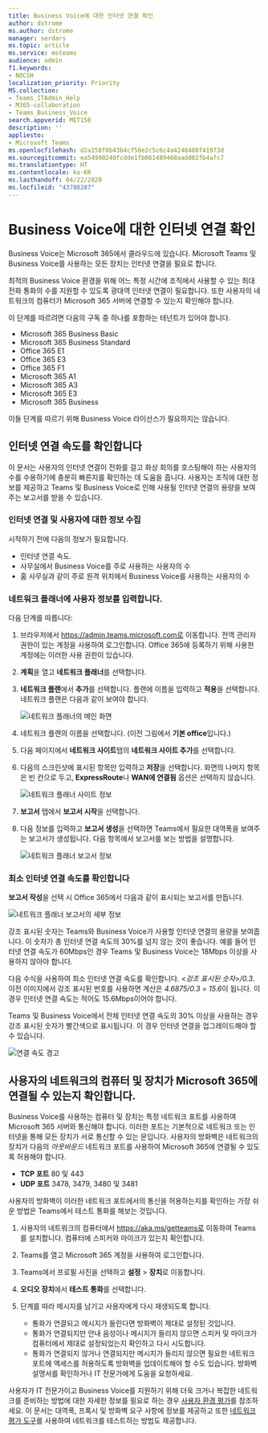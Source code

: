 ```yaml
---
title: Business Voice에 대한 인터넷 연결 확인
author: dstrome
ms.author: dstrome
manager: serdars
ms.topic: article
ms.service: msteams
audience: admin
f1.keywords:
- NOCSH
localization_priority: Priority
MS.collection:
- Teams_ITAdmin_Help
- M365-collaboration
- Teams_Business_Voice
search.appverid: MET150
description: ''
appliesto:
- Microsoft Teams
ms.openlocfilehash: d2a158f8b43b4cf58e2c5c6c4a4248488f41973d
ms.sourcegitcommit: ea54990240fcdde1fb061489468aadd02fb4afc7
ms.translationtype: HT
ms.contentlocale: ko-KR
ms.lasthandoff: 04/22/2020
ms.locfileid: "43780287"
---
```

# <a name="check-your-internet-connection-for-business-voice"></a>Business Voice에 대한 인터넷 연결 확인

Business Voice는 Microsoft 365에서 클라우드에 있습니다. Microsoft Teams 및 Business Voice를 사용하는 모든 장치는 인터넷 연결을 필요로 합니다.

최적의 Business Voice 환경을 위해 어느 특정 시간에 조직에서 사용할 수 있는 최대 전화 통화의 수를 지원할 수 있도록 광대역 인터넷 연결이 필요합니다. 또한 사용자의 네트워크의 컴퓨터가 Microsoft 365 서버에 연결할 수 있는지 확인해야 합니다.

이 단계를 따르려면 다음의 구독 중 하나를 포함하는 테넌트가 있어야 합니다.

* Microsoft 365 Business Basic
* Microsoft 365 Business Standard
* Office 365 E1
* Office 365 E3
* Office 365 F1
* Microsoft 365 A1
* Microsoft 365 A3
* Microsoft 365 E3
* Microsoft 365 Business

이들 단계를 따르기 위해 Business Voice 라이선스가 필요하지는 않습니다.

## <a name="check-your-internet-connection-speed"></a>인터넷 연결 속도를 확인합니다

이 문서는 사용자의 인터넷 연결이 전화를 걸고 화상 회의를 호스팅해야 하는 사용자의 수를 수용하기에 충분히 빠른지를 확인하는 데 도움을 줍니다. 사용자는 조직에 대한 정보를 제공하고 Teams 및 Business Voice로 인해 사용될 인터넷 연결의 용량을 보여주는 보고서를 받을 수 있습니다.

### <a name="gather-information-about-your-internet-connection-and-users"></a>인터넷 연결 및 사용자에 대한 정보 수집

시작하기 전에 다음의 정보가 필요합니다.

* 인터넷 연결 속도.
* 사무실에서 Business Voice를 주로 사용하는 사용자의 수
* 홈 사무실과 같이 주로 원격 위치에서 Business Voice를 사용하는 사용자의 수

### <a name="enter-your-information-into-the-network-planner"></a>네트워크 플래너에 사용자 정보를 입력합니다.

다음 단계를 따릅니다:

1. 브라우저에서 https://admin.teams.microsoft.com로 이동합니다. 전역 관리자 권한이 있는 계정을 사용하여 로그인합니다. Office 365에 등록하기 위해 사용한 계정에는 이러한 사용 권한이 있습니다.
2. **계획**을 열고 **네트워크 플래너**를 선택합니다.
3. **네트워크 플랜**에서 **추가**를 선택합니다. 플랜에 이름을 입력하고 **적용**을 선택합니다. 네트워크 플랜은 다음과 같이 보여야 합니다.

    ![네트워크 플래너의 메인 화면](../media/network-planner-main.png)
1. 네트워크 플랜의 이름을 선택합니다. (이전 그림에서 **기본 office**입니다.)
2. 다음 페이지에서 **네트워크 사이트**탭의 **네트워크 사이트 추가**를 선택합니다.
3. 다음의 스크린샷에 표시된 항목만 입력하고 **저장**을 선택합니다. 화면의 나머지 항목은 빈 칸으로 두고, **ExpressRoute**나 **WAN에 연결됨** 옵션은 선택하지 않습니다.

    ![네트워크 플래너 사이트 정보](../media/network-planner-site-info.png)
1. **보고서** 탭에서 **보고서 시작**을 선택합니다.
1. 다음 정보를 입력하고 **보고서 생성**을 선택하면 Teams에서 필요한 대역폭을 보여주는 보고서가 생성됩니다. 다음 항목에서 보고서를 보는 방법을 설명합니다.

    ![네트워크 플래너 보고서 정보](../media/network-planner-report-info.png)

### <a name="find-your-minimum-internet-connection-speed"></a>최소 인터넷 연결 속도를 확인합니다

**보고서 작성**을 선택 시 Office 365에서 다음과 같이 표시되는 보고서를 만듭니다.

![네트워크 플래너 보고서의 세부 정보](../media/network-planner-report.png)

강조 표시된 숫자는 Teams와 Business Voice가 사용할 인터넷 연결의 용량을 보여줍니다. 이 숫자가 총 인터넷 연결 속도의 30%를 넘지 않는 것이 좋습니다. 예를 들어 인터넷 연결 속도가 60Mbps인 경우 Teams 및 Business Voice는 18Mbps 이상을 사용하지 않아야 합니다.

다음 수식을 사용하여 최소 인터넷 연결 속도를 확인합니다. *\<강조 표시된 숫자>/0.3*. 이전 이미지에서 강조 표시된 번호를 사용하면 계산은 *4.6875/0.3 = 15.6*이 됩니다. 이 경우 인터넷 연결 속도는 적어도 15.6Mbps이어야 합니다.

Teams 및 Business Voice에서 전체 인터넷 연결 속도의 30% 이상을 사용하는 경우 강조 표시된 숫자가 빨간색으로 표시됩니다. 이 경우 인터넷 연결을 업그레이드해야 할 수 있습니다.

![연결 속도 경고](../media/network-planner-report-speed-warning.png)

## <a name="make-sure-the-computers-and-devices-on-your-network-can-reach-microsoft-365"></a>사용자의 네트워크의 컴퓨터 및 장치가 Microsoft 365에 연결될 수 있는지 확인합니다.

Business Voice를 사용하는 컴퓨터 및 장치는 특정 네트워크 포트를 사용하여 Microsoft 365 서버와 통신해야 합니다. 이러한 포트는 기본적으로 네트워크 또는 인터넷을 통해 모든 장치가 서로 통신할 수 있는 문입니다. 사용자의 방화벽은 네트워크의 장치가 다음의 *아웃바운드* 네트워크 포트를 사용하여 Microsoft 365에 연결될 수 있도록 허용해야 합니다.

* **TCP 포트** 80 및 443
* **UDP 포트** 3478, 3479, 3480 및 3481

사용자의 방화벽이 이러한 네트워크 포트에서의 통신을 허용하는지를 확인하는 가장 쉬운 방법은 Teams에서 테스트 통화를 해보는 것입니다.

1. 사용자의 네트워크의 컴퓨터에서 https://aka.ms/getteams로 이동하여 Teams를 설치합니다. 컴퓨터에 스피커와 마이크가 있는지 확인합니다.
2. Teams를 열고 Microsoft 365 계정을 사용하여 로그인합니다.
3. Teams에서 프로필 사진을 선택하고 **설정** > **장치**로 이동합니다.
4. **오디오 장치**에서 **테스트 통화**를 선택합니다.
5. 단계를 따라 메시지를 남기고 사용자에게 다시 재생되도록 합니다.

   * 통화가 연결되고 메시지가 들린다면 방화벽이 제대로 설정된 것입니다.
   * 통화가 연결되지만 안내 음성이나 메시지가 들리지 않으면 스피커 및 마이크가 컴퓨터에서 제대로 설정되었는지 확인하고 다시 시도합니다.
   * 통화가 연결되지 않거나 연결되지만 메시지가 들리지 않으면 필요한 네트워크 포트에 액세스를 허용하도록 방화벽을 업데이트해야 할 수도 있습니다. 방화벽 설명서를 확인하거나 IT 전문가에게 도움을 요청하세요.

 사용자가 IT 전문가이고 Business Voice를 지원하기 위해 더욱 크거나 복잡한 네트워크를 준비하는 방법에 대한 자세한 정보를 필요로 하는 경우 [사용자 환경 평가](../3-envision-evaluate-my-environment.md)를 참조하세요. 이 문서는 대역폭, 프록시 및 방화벽 요구 사항에 정보를 제공하고 또한 [네트워크 평가 도구](../3-envision-evaluate-my-environment.md#test-the-network)를 사용하여 네트워크를 테스트하는 방법도 제공합니다.

